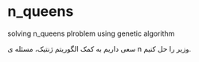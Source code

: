 # n_queens
solving n_queens plroblem using genetic algorithm


سعی داریم به کمک الگوریتم ژنتیک، مسئله ی n وزیر را حل کنیم.



